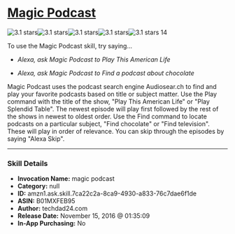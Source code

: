 # [Magic Podcast](http://alexa.amazon.com/#skills/amzn1.ask.skill.7ca22c2a-8ca9-4930-a833-76c7dae6f1de)
![3.1 stars](../../images/ic_star_black_18dp_1x.png)![3.1 stars](../../images/ic_star_black_18dp_1x.png)![3.1 stars](../../images/ic_star_black_18dp_1x.png)![3.1 stars](../../images/ic_star_half_black_18dp_1x.png)![3.1 stars](../../images/ic_star_border_black_18dp_1x.png) 14

To use the Magic Podcast skill, try saying...

* *Alexa, ask Magic Podcast to Play This American Life*

* *Alexa, ask Magic Podcast to Find a podcast about chocolate*

Magic Podcast uses the podcast search engine Audiosear.ch to find and play your favorite podcasts based on title or subject matter.   Use the Play command with the title of the show, "Play This American Life" or "Play Splendid Table".  The newest episode will play first followed by the rest of the shows in newest to oldest order.   Use the Find command to locate podcasts on a particular subject, "Find chocolate" or "Find television".   These will play in order of relevance.  You can skip through the episodes by saying "Alexa Skip".

***

### Skill Details

* **Invocation Name:** magic podcast
* **Category:** null
* **ID:** amzn1.ask.skill.7ca22c2a-8ca9-4930-a833-76c7dae6f1de
* **ASIN:** B01MXFEB95
* **Author:** techdad24.com
* **Release Date:** November 15, 2016 @ 01:35:09
* **In-App Purchasing:** No
